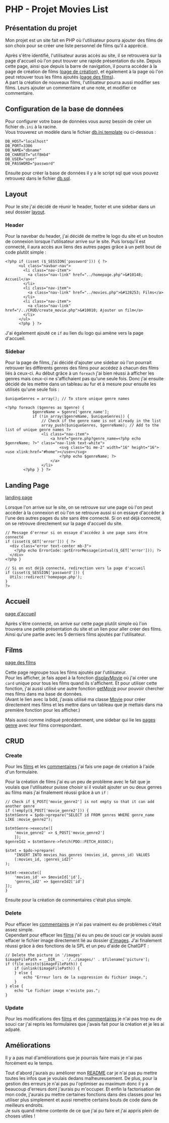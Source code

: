 # PHP - Projet Movies List

## Présentation du projet

Mon projet est un site fait en PHP où l'utilisateur pourra ajouter des films de son choix pour se créer une liste personnel de films qu'il a apprécié. 

Après s'être identifié, l'utilisateur auras accès au site, il se retrouvera sur la page d'accueil où l'on peut trouver une rapide présentation du site. Depuis cette page, ainsi que depuis la barre de navigation, il pourra accéder à la page de création de films ([page de création](CRUD/create_movie.php)), et également à la page où l'on peut retouver tous les films ajoutés ([page des films](movies.php)). <br>
A part la création de nouveaux films, l'utilisateur pourra aussi modifier ses films. Leurs ajouter un commentaire et une note, et modifier ce commentaire.

## Configuration de la base de données

Pour configurer votre base de données vous aurez besoin de créer un fichier `db.ini` à la racine. <br>
Vous trouverez un modèle dans le fichier [db.ini.template](db.ini.template) ou ci-dessous :

```
DB_HOST="localhost"
DB_PORT=3306
DB_NAME="dbname"
DB_CHARSET="utf8mb4"
DB_USER="user"
DB_PASSWORD="password" 
```

Ensuite pour créer la base de données il y a le script sql que vous pouvez retrouvez dans le fichier [db.sql](db.sql).

## Layout

Pour le site j'ai décidé de réunir le header, footer et une sidebar dans un seul dossier [layout](layout).

### Header
Pour la navebar du header, j'ai décidé de mettre le logo du site et un bouton de connexion lorsque l'utilisateur arrive sur le site. Puis lorsqu'il est connecté, il aura accès aux liens des autres pages grâce à un petit bout de code plutôt simple :
```
<?php if (isset ($_SESSION['password'])) { ?>
      <ul class="navbar-nav">
        <li class="nav-item">
          <a class="nav-link" href="../homepage.php">&#10148; Accueil</a>
        </li>
        <li class="nav-item">
          <a class="nav-link" href="../movies.php">&#128253; Films</a>
        </li>
        <li class="nav-item">
          <a class="nav-link" href="/../CRUD/create_movie.php">&#10010; Ajouter un film</a>
        </li> 
      </ul>
      <?php } ?>
```
J'ai également ajouté ce `if` au lien du logo qui amène vers la page d'accueil.

### Sidebar

Pour la page de films, j'ai décidé d'ajouter une sidebar où l'on pourrait retrouver les différents genres des films pour accédez à chacun des films liés à ceux-ci. Au début grâce à un `foreach` j'ai bien réussi à afficher les genres mais ceux-ci ne s'affichaient pas qu'une seule fois. Donc j'ai ensuite décidé de les mettre dans un tableau au fur et à mesure pour ensuite les utilisés qu'une seule fois :

```
$uniqueGenres = array(); // To store unique genre names

<?php foreach ($genres as $genre) {
            $genreName = $genre['genre_name'];
            if (!in_array($genreName, $uniqueGenres)) {
                // Check if the genre name is not already in the list
                array_push($uniqueGenres, $genreName); // Add to the list of unique genre names ?>
                <li class="nav-item">
                    <a href="genre.php?genre_name=<?php echo $genreName; ?>" class="nav-link text-white">
                        <svg class="bi me-2" width="16" height="16"><use xlink:href="#home"></use></svg>
                        <?php echo $genreName; ?>
                    </a>
                </li>
        <?php } } ?>
```

## Landing Page

[landing page](index.php)

Lorsque l'on arrive sur le site, on se retrouve sur une page où l'on peut accéder à la connexion et où l'on se retrouve aussi si on essaye d'accéder à l'une des autres pages du site sans être connecté. Si on est déjà connecté, on se retrouve directement sur la page d'accueil du site.

```
// Message d'erreur si on essaye d'accédez à une page sans être connecté
if (isset($_GET['error'])) { ?>
  <div class="error text-center mb-3">
    <?php echo ErrorCode::getErrorMessage(intval($_GET['error'])); ?>
  </div>
<?php } 

// Si on est déjà connecté, redirection vers la page d'accueil
if (isset($_SESSION['password'])) {
  Utils::redirect('homepage.php');
}
?>
```

## Accueil

[page d'accueil](homepage.php)

Après s'être connecté, on arrive sur cette page plutôt simple où l'on trouvera une petite présentation du site et un lien pour aller créer des films. Ainsi qu'une partie avec les 5 derniers films ajoutés par l'utilisateur.

## Films

[page des films](movies.php)

Cette page regroupe tous les films ajoutés par l'utilisateur. <br>
Pour les afficher, je fais appel à la fonction [displayMovie](functions/displayMovie.php) où j'ai créer une `card` unique pour tous les films quand ils s'affichent. Et pour utiliser cette fonction, j'ai aussi utilisé une autre fonction [getMovie](functions/getMovie.php) pour pouvoir chercher mes films dans ma base de données. <br>
(Avant le lien avec la bdd, j'avais utilisé ma classe [Movie](classes/Movie.php) pour créer directement mes films et les mettre dans un tableau que je mettais dans ma première fonction pour les afficher.)

Mais aussi comme indiqué précédemment, une sidebar qui lie les [pages genre](genre.php) avec leur films correspondant.

## CRUD

### Create

Pour les [films](CRUD/create_movie.php) et les [commentaires](CRUD/create_comment.php) j'ai fais une page de création à l'aide d'un formulaire.

Pour la création de films j'ai eu un peu de problème avec le fait que je voulais que l'utilisateur puisse choisir si il voulait ajouter un ou deux genres au films mais j'ai finalement réussi grâce à un `if` :

```
// Check if $_POST['movie_genre2'] is not empty so that it can add another genre
if (!empty($_POST['movie_genre2'])) {
$stmtGenre = $pdo->prepare("SELECT id FROM genres WHERE genre_name LIKE :movie_genre2");

$stmtGenre->execute([
    'movie_genre2' => $_POST['movie_genre2']
    ]);
$genreId2 = $stmtGenre->fetch(PDO::FETCH_ASSOC);

$stmt = $pdo->prepare(
    "INSERT INTO movies_has_genres (movies_id, genres_id) VALUES
    (:movies_id, :genres_id2)"
);

$stmt->execute([
    'movies_id' => $movieId['id'],
    'genres_id2' => $genreId2['id']
]);
}
```

Ensuite pour la création de commentaires c'était plus simple.

### Delete

Pour effacer les [commentaires](CRUD/delete_comment.php) je n'ai pas vraiment eu de problèmes c'était assez simple. <br>
Cependant pour effacer les [films](CRUD/delete_movie.php) j'ai eu un peu de souci car je voulais aussi effacer le fichier image directement lié au dossier [d'images](images). J'ai finalement réussi grâce à des fonctions de la SPL et un peu d'aide de ChatGPT :

```
// Delete the picture in '/images'
$imageFilePath = __DIR__ . '/../images/' . $filename['picture']; 
if (file_exists($imageFilePath)) {
    if (unlink($imageFilePath)) {
    } else {
        echo "Erreur lors de la suppression du fichier image.";
    }
} else {
    echo "Le fichier image n'existe pas.";
}
```

### Update

Pour les modifications des [films](CRUD/update_movie.php) et des [commentaires](CRUD/update_comment.php) je n'ai pas trop eu de souci car j'ai repris les formulaires que j'avais fait pour la création et je les ai adpaté.

## Améliorations

Il y a pas mal d'améliorations que je pourrais faire mais je n'ai pas forcément eu le temps.

Tout d'abord j'aurais pu améliorer mon [README](README.md) car je n'ai pas pu mettre toutes les infos que je voulais dedans malheureusement. De plus, pour la gestion des erreurs je n'ai pas pu l'optimiser au maximum donc il y a beaucoup d'erreurs dont j'aurais pu m'occuper. Et enfin la factorisation de mon code, j'aurais pu mettre certaines fonctions dans des classes pour les utiliser plus simplement et aussi remettre certains bouts de code dans de meilleurs endroits. <br>
Je suis quand même contente de ce que j'ai pu faire et j'ai appris plein de choses utiles !


